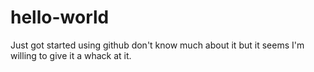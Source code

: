 # hello-world
Just got started using github don't know much about it but it seems I'm willing to give it a whack at it.
